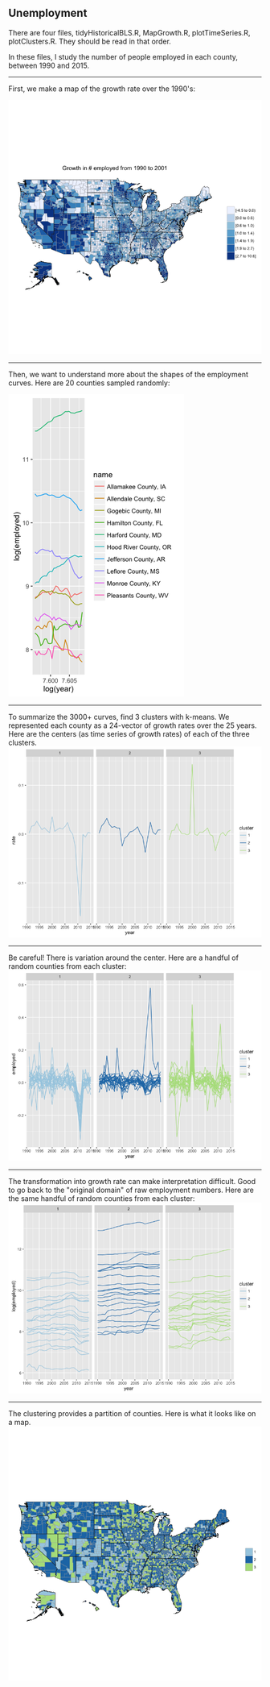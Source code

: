 

## Unemployment

There are four files, tidyHistoricalBLS.R, MapGrowth.R, plotTimeSeries.R, plotClusters.R.  They should be read in that order. 

In these files, I study the number of people employed in each county, between 1990 and 2015. 

---

First, we make a map of the growth rate over the 1990's:

![Figure 1: Map of Growth](plots/GrowthIn90s-Map.png "Figure 1: Map of Growth")

---

Then, we want to understand more about the shapes of the employment curves. Here are 20 counties sampled randomly:

![Figure 2: 20 random counties](plots/Time-Subset.png "Figure 2: 20 random counties")

---

To summarize the 3000+ curves, find 3 clusters with k-means.  We represented each county as a 24-vector of growth rates over the 25 years.  Here are the centers (as time series of growth rates) of each of the three clusters.
![Figure 3: centers of the 3 clusters](plots/Cluster-Centers.png "Figure 3: centers of the 3 clusters")

---

Be careful!  There is variation around the center.  Here are a handful of random counties from each cluster:
![Figure 4: random counties within each cluster](plots/Cluster-SubsetRates.png "Figure 4: random counties within each cluster")

---

The transformation into growth rate can make interpretation difficult.  Good to go back to the "original domain" of raw employment numbers. Here are the same handful of random counties from each cluster:
![Figure 5: random counties within each cluster](plots/Cluster-SubsetActuals.png "Figure 5: random counties within each cluster")

---

The clustering provides a partition of counties.  Here is what it looks like on a map.
![Figure 6: A map of the clusters](plots/Cluster-Map.png "Figure 6: A map of the clusters")

